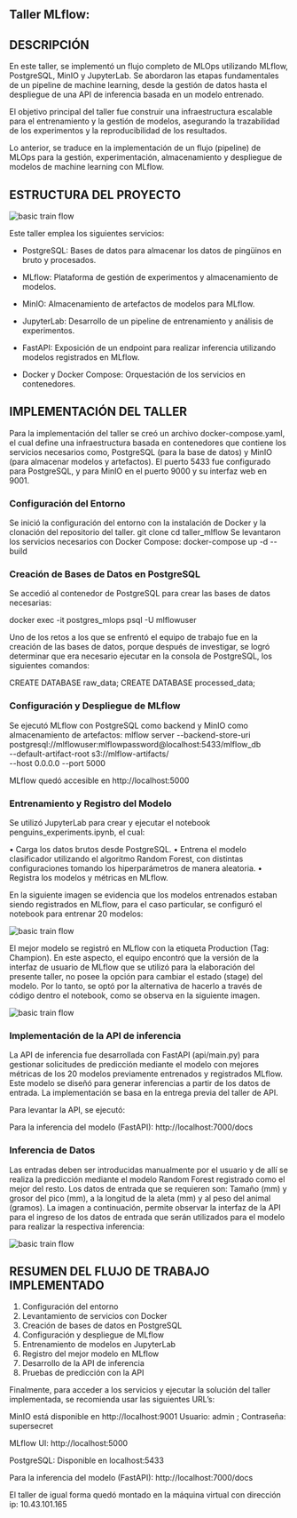 ## Taller MLflow:

## DESCRIPCIÓN

En este taller, se implementó un flujo completo de MLOps utilizando MLflow, PostgreSQL, MinIO y JupyterLab. Se abordaron las etapas fundamentales de un pipeline de machine learning, desde la gestión de datos hasta el despliegue de una API de inferencia basada en un modelo entrenado.

El objetivo principal del taller fue construir una infraestructura escalable para el entrenamiento y la gestión de modelos, asegurando la trazabilidad de los experimentos y la reproducibilidad de los resultados. 

Lo anterior, se traduce en la implementación de un flujo (pipeline) de MLOps para la gestión, experimentación, almacenamiento y despliegue de modelos de machine learning con MLflow.

## ESTRUCTURA DEL PROYECTO

![basic train flow](img/01_arquitectura.png)


Este taller emplea los siguientes servicios:

-	PostgreSQL: Bases de datos para almacenar los datos de pingüinos en bruto y procesados.

-	MLflow: Plataforma de gestión de experimentos y almacenamiento de modelos.

-	MinIO: Almacenamiento de artefactos de modelos para MLflow.

-	JupyterLab: Desarrollo de un pipeline de entrenamiento y análisis de experimentos.

-	FastAPI: Exposición de un endpoint para realizar inferencia utilizando modelos registrados en MLflow.

-	Docker y Docker Compose: Orquestación de los servicios en contenedores.


## IMPLEMENTACIÓN DEL TALLER

Para la implementación del taller se creó un archivo docker-compose.yaml, el cual define una infraestructura basada en contenedores que contiene los servicios necesarios como, PostgreSQL (para la base de datos) y MinIO (para almacenar modelos y artefactos). El puerto 5433 fue configurado para PostgreSQL, y para MinIO en el puerto 9000 y su interfaz web en 9001.

### Configuración del Entorno
Se inició la configuración del entorno con la instalación de Docker y la clonación del repositorio del taller.
git clone <repositorio>
cd taller_mlflow
Se levantaron los servicios necesarios con Docker Compose:
docker-compose up -d --build

### Creación de Bases de Datos en PostgreSQL
Se accedió al contenedor de PostgreSQL para crear las bases de datos necesarias:

docker exec -it postgres_mlops psql -U mlflowuser

Uno de los retos a los que se enfrentó el equipo de trabajo fue en la creación de las bases de datos, porque después de investigar, se logró determinar que era necesario ejecutar en la consola de PostgreSQL, los siguientes comandos:

CREATE DATABASE raw_data;
CREATE DATABASE processed_data;

### Configuración y Despliegue de MLflow

Se ejecutó MLflow con PostgreSQL como backend y MinIO como almacenamiento de artefactos:
mlflow server --backend-store-uri postgresql://mlflowuser:mlflowpassword@localhost:5433/mlflow_db \
             		 --default-artifact-root s3://mlflow-artifacts/ \
              		--host 0.0.0.0 --port 5000

MLflow quedó accesible en http://localhost:5000


### Entrenamiento y Registro del Modelo

Se utilizó JupyterLab para crear y ejecutar el notebook penguins_experiments.ipynb, el cual:

•	Carga los datos brutos desde PostgreSQL.
•	Entrena el modelo clasificador utilizando el algoritmo Random Forest, con distintas configuraciones tomando los hiperparámetros de manera aleatoria.
•	Registra los modelos y métricas en MLflow.

En la siguiente imagen se evidencia que los modelos entrenados estaban siendo registrados en MLflow, para el caso particular, se configuró el notebook para entrenar 20 modelos:

![basic train flow](img/02_Experimentos.png)

El mejor modelo se registró en MLflow con la etiqueta Production (Tag: Champion). En este aspecto, el equipo encontró que la versión de la interfaz de usuario de MLflow que se utilizó para la elaboración del presente taller, no posee la opción para cambiar el estado (stage) del modelo. Por lo tanto, se optó por la alternativa de hacerlo a través de código dentro el notebook, como se observa en la siguiente imagen.

![basic train flow](img/03_Stage_Modelo.png)


### Implementación de la API de inferencia


La API de inferencia fue desarrollada con FastAPI (api/main.py) para gestionar solicitudes de predicción mediante el modelo con mejores métricas de los 20 modelos previamente entrenados y registrados MLflow. Este modelo se diseñó para generar inferencias a partir de los datos de entrada. La implementación se basa en la entrega previa del taller de API.

Para levantar la API, se ejecutó:

Para la inferencia del modelo (FastAPI): http://localhost:7000/docs 


### Inferencia de Datos

Las entradas deben ser introducidas manualmente por el usuario y de allí se realiza la predicción mediante el modelo Random Forest registrado como el mejor del resto. Los datos de entrada que se requieren son: Tamaño (mm) y grosor del pico (mm), a la longitud de la aleta (mm) y al peso del animal (gramos). La imagen a continuación, permite observar la interfaz de la API para el ingreso de los datos de entrada que serán utilizados para el modelo para realizar la respectiva inferencia:

![basic train flow](img/04_Prediction.png)

## RESUMEN DEL FLUJO DE TRABAJO IMPLEMENTADO

1. Configuración del entorno
2. Levantamiento de servicios con Docker
3. Creación de bases de datos en PostgreSQL
4. Configuración y despliegue de MLflow
5. Entrenamiento de modelos en JupyterLab
6. Registro del mejor modelo en MLflow
7. Desarrollo de la API de inferencia
8. Pruebas de predicción con la API

Finalmente, para acceder a los servicios y ejecutar la solución del taller implementada, se recomienda usar las siguientes URL’s:

MinIO está disponible en http://localhost:9001
Usuario: admin ; Contraseña: supersecret

MLflow UI: http://localhost:5000

PostgreSQL: Disponible en localhost:5433

Para la inferencia del modelo (FastAPI): http://localhost:7000/docs 

El taller de igual forma quedó montado en la máquina virtual con dirección ip: 10.43.101.165


